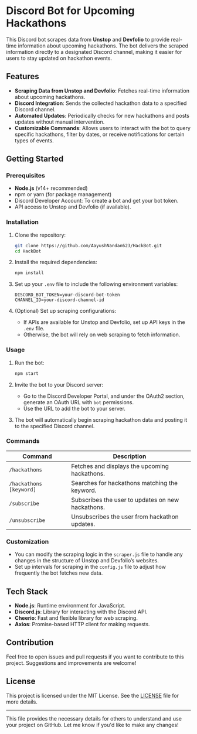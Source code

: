 # Discord Bot for Upcoming Hackathons

This Discord bot scrapes data from **Unstop** and **Devfolio** to provide real-time information about upcoming hackathons. The bot delivers the scraped information directly to a designated Discord channel, making it easier for users to stay updated on hackathon events.

## Features

- **Scraping Data from Unstop and Devfolio**: Fetches real-time information about upcoming hackathons.
- **Discord Integration**: Sends the collected hackathon data to a specified Discord channel.
- **Automated Updates**: Periodically checks for new hackathons and posts updates without manual intervention.
- **Customizable Commands**: Allows users to interact with the bot to query specific hackathons, filter by dates, or receive notifications for certain types of events.

## Getting Started

### Prerequisites

- **Node.js** (v14+ recommended)
- npm or yarn (for package management)
- Discord Developer Account: To create a bot and get your bot token.
- API access to Unstop and Devfolio (if available).

### Installation

1. Clone the repository:
    ```bash
    git clone https://github.com/AayushNandan623/HackBot.git
    cd HackBot
    ```

2. Install the required dependencies:
    ```bash
    npm install
    ```

3. Set up your `.env` file to include the following environment variables:
    ```
    DISCORD_BOT_TOKEN=your-discord-bot-token
    CHANNEL_ID=your-discord-channel-id
    ```

4. (Optional) Set up scraping configurations:
    - If APIs are available for Unstop and Devfolio, set up API keys in the `.env` file.
    - Otherwise, the bot will rely on web scraping to fetch information.

### Usage

1. Run the bot:
    ```bash
    npm start
    ```

2. Invite the bot to your Discord server:
   - Go to the Discord Developer Portal, and under the OAuth2 section, generate an OAuth URL with `bot` permissions.
   - Use the URL to add the bot to your server.

3. The bot will automatically begin scraping hackathon data and posting it to the specified Discord channel.

### Commands

| Command       | Description                                            |
| ------------- | ------------------------------------------------------ |
| `/hackathons` | Fetches and displays the upcoming hackathons.          |
| `/hackathons [keyword]` | Searches for hackathons matching the keyword.  |
| `/subscribe`  | Subscribes the user to updates on new hackathons.      |
| `/unsubscribe`| Unsubscribes the user from hackathon updates.          |

### Customization

- You can modify the scraping logic in the `scraper.js` file to handle any changes in the structure of Unstop and Devfolio’s websites.
- Set up intervals for scraping in the `config.js` file to adjust how frequently the bot fetches new data.

## Tech Stack

- **Node.js**: Runtime environment for JavaScript.
- **Discord.js**: Library for interacting with the Discord API.
- **Cheerio**: Fast and flexible library for web scraping.
- **Axios**: Promise-based HTTP client for making requests.

## Contribution

Feel free to open issues and pull requests if you want to contribute to this project. Suggestions and improvements are welcome!

## License

This project is licensed under the MIT License. See the [LICENSE](LICENSE) file for more details.

---

This file provides the necessary details for others to understand and use your project on GitHub. Let me know if you'd like to make any changes!
